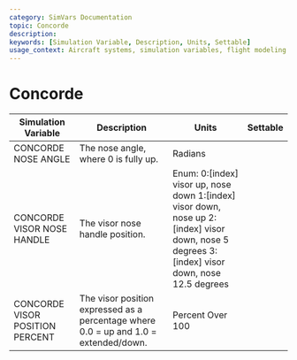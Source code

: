 ```yaml
---
category: SimVars Documentation
topic: Concorde
description: 
keywords: [Simulation Variable, Description, Units, Settable]
usage_context: Aircraft systems, simulation variables, flight modeling
---
```


# Concorde

| Simulation Variable | Description | Units | Settable |
| --- | --- | --- | --- |
| CONCORDE NOSE ANGLE | The nose angle, where 0 is fully up. | Radians |  |
| CONCORDE VISOR NOSE HANDLE | The visor nose handle position. | Enum: 0:[index] visor up, nose down 1:[index] visor down, nose up 2:[index] visor down, nose 5 degrees 3:[index] visor down, nose 12.5 degrees |  |
| CONCORDE VISOR POSITION PERCENT | The visor position expressed as a percentage where 0.0 = up and 1.0 = extended/down. | Percent Over 100 |  |